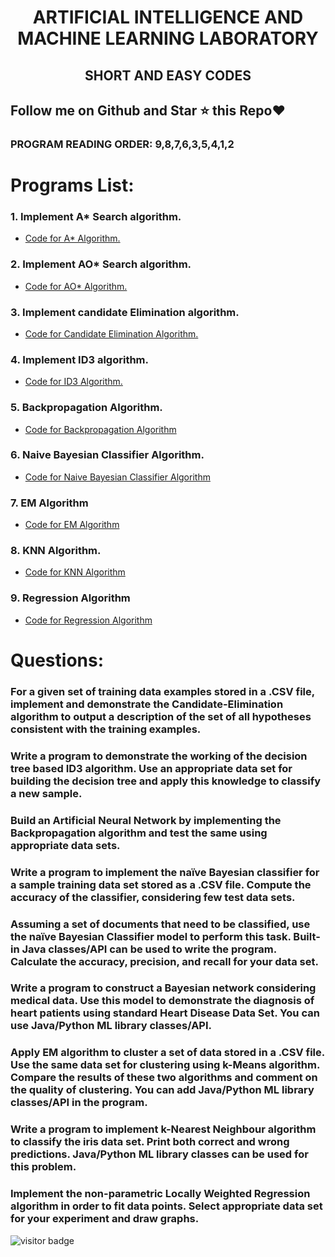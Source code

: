 # <p align="center">ARTIFICIAL INTELLIGENCE AND MACHINE LEARNING LABORATORY</p>
## <p align="center">SHORT AND EASY CODES</p>
## Follow me on Github and Star ⭐ this Repo♥
### PROGRAM READING ORDER: 9,8,7,6,3,5,4,1,2

# Programs List:
### 1. Implement A* Search algorithm.
<!-- BLOG-POST-LIST:START -->
- [Code for A* Algorithm.](https://github.com/elvind007/VTU_AIML_LAB/blob/main/Codes/1.%20A-star.ipynb)


### 2. Implement AO* Search algorithm.
<!-- BLOG-POST-LIST:START -->
- [Code for AO* Algorithm.](https://github.com/elvind007/VTU_AIML_LAB/blob/main/Codes/2.%20S-AO-star.ipynb)


### 3. Implement candidate Elimination algorithm.
<!-- BLOG-POST-LIST:START -->
- [Code for Candidate Elimination Algorithm.](https://github.com/elvind007/VTU_AIML_LAB/blob/main/Codes/3.%20Candidate-Elimination.ipynb)


### 4. Implement ID3 algorithm.
<!-- BLOG-POST-LIST:START -->
- [Code for ID3 Algorithm.](https://github.com/elvind007/VTU_AIML_LAB/blob/main/Codes/4.%20ID3.ipynb)


### 5. Backpropagation Algorithm.
<!-- BLOG-POST-LIST:START -->
- [Code for Backpropagation Algorithm](https://github.com/elvind007/VTU_AIML_LAB/blob/main/Codes/5.%20BackPropagation.ipynb)


### 6. Naive Bayesian Classifier Algorithm.
<!-- BLOG-POST-LIST:START -->
- [Code for Naive Bayesian Classifier Algorithm](https://github.com/elvind007/VTU_AIML_LAB/blob/main/Codes/6.%20A-NaiveBayes.ipynb)

### 7. EM Algorithm
- [Code for EM Algorithm](https://github.com/elvind007/VTU_AIML_LAB/blob/main/Codes/7.%20S-EM-Kmeans.ipynb)

### 8. KNN Algorithm.
- [Code for KNN Algorithm](https://github.com/elvind007/VTU_AIML_LAB/blob/main/Codes/8.%20S-KNN.ipynb)

### 9. Regression Algorithm
- [Code for Regression Algorithm](https://github.com/elvind007/VTU_AIML_LAB/blob/main/Codes/9.%20S-LinearRegression.ipynb)


# Questions:

### For a given set of training data examples stored in a .CSV file, implement and demonstrate the Candidate-Elimination algorithm to output a description of the set of all hypotheses consistent with the training examples.

### Write a program to demonstrate the working of the decision tree based ID3 algorithm. Use an appropriate data set for building the decision tree and apply this knowledge to classify a new sample.

### Build an Artificial Neural Network by implementing the Backpropagation algorithm and test the same using appropriate data sets.

### Write a program to implement the naïve Bayesian classifier for a sample training data set stored as a .CSV file. Compute the accuracy of the classifier, considering few test data sets.

### Assuming a set of documents that need to be classified, use the naïve Bayesian Classifier model to perform this task. Built-in Java classes/API can be used to write the program. Calculate the accuracy, precision, and recall for your data set.

### Write a program to construct a Bayesian network considering medical data. Use this model to demonstrate the diagnosis of heart patients using standard Heart Disease Data Set. You can use Java/Python ML library classes/API.

### Apply EM algorithm to cluster a set of data stored in a .CSV file. Use the same data set for clustering using k-Means algorithm. Compare the results of these two algorithms and comment on the quality of clustering. You can add Java/Python ML library classes/API in the program.

### Write a program to implement k-Nearest Neighbour algorithm to classify the iris data set. Print both correct and wrong predictions. Java/Python ML library classes can be used for this problem.

### Implement the non-parametric Locally Weighted Regression algorithm in order to fit data points. Select appropriate data set for your experiment and draw graphs.

![visitor badge](https://visitor-badge.glitch.me/badge?page_id=elvind007.visitor-badge)
